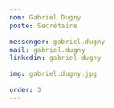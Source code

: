 ```yaml
---
nom: Gabriel Dugny
poste: Secrétaire

messenger: gabriel.dugny
mail: gabriel.dugny
linkedin: gabriel-dugny

img: gabriel.dugny.jpg

order: 3
---
```

